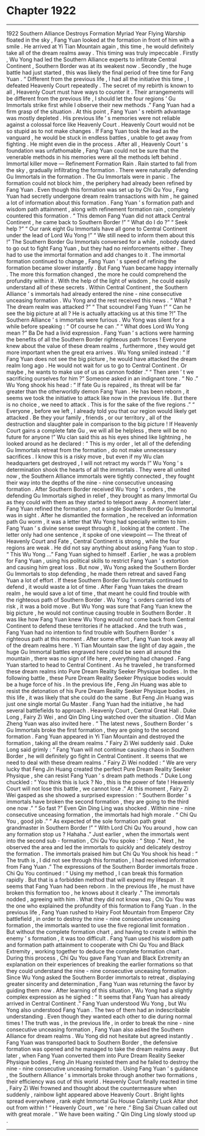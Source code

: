 
# Chapter 1922


---

1922 Southern Alliance Destroys Formation Myriad Year Flying Warship floated in the sky , Fang Yuan looked at the formation in front of him with a smile .
He arrived at Yi Tian Mountain again , this time , he would definitely take all of the dream realms away .
This timing was truly impeccable .
Firstly , Wu Yong had led the Southern Alliance experts to infiltrate Central Continent , Southern Border was at its weakest now . Secondly , the huge battle had just started , this was likely the final period of free time for Fang Yuan .
“ Different from the previous life , I had all the initiative this time , I defeated Heavenly Court repeatedly . The secret of my rebirth is known to all , Heavenly Court must have ways to counter it . Their arrangements will be different from the previous life , I should let the four regions ’ Gu Immortals strike first while I observe their new methods .”
Fang Yuan had a firm grasp of the situation .
At this point , Fang Yuan ’ s rebirth advantage was mostly depleted . His previous life ’ s memories were not reliable against a colossal force like Heavenly Court .
Heavenly Court would not be so stupid as to not make changes .
If Fang Yuan took the lead as the vanguard , he would be stuck in endless battles , unable to get away from fighting . He might even die in the process .
After all , Heavenly Court ’ s foundation was unfathomable , Fang Yuan could not be sure that the venerable methods in his memories were all the methods left behind .
Immortal killer move — Refinement Formation Rain .
Rain started to fall from the sky , gradually infiltrating the formation .
There were naturally defending Gu Immortals in the formation .
The Gu Immortals were in panic .
The formation could not block him , the periphery had already been refined by Fang Yuan .
Even though this formation was set up by Chi Qu You , Fang Yuan had secretly undergone dream realm transactions with him , he gained a lot of information about this formation .
Fang Yuan ’ s formation path and wisdom path attainment , along with refinement formation rain , completely countered this formation .
“ This demon Fang Yuan did not attack Central Continent , he came back to Southern Border !”
“ What do I do ?”
“ Seek help ?”
“ Our rank eight Gu Immortals have all gone to Central Continent under the lead of Lord Wu Yong !”
“ We still need to inform them about this !”
The Southern Border Gu Immortals conversed for a while , nobody dared to go out to fight Fang Yuan , but they had no reinforcements either . They had to use the immortal formation and add changes to it .
The immortal formation continued to change , Fang Yuan ’ s speed of refining the formation became slower instantly .
But Fang Yuan became happy internally .
The more this formation changed , the more he could comprehend the profundity within it . With the help of the light of wisdom , he could easily understand all of these secrets .
Within Central Continent , the Southern Alliance ’ s immortals had already entered the nine - nine consecutive unceasing formation .
Wu Yong and the rest received this news .
“ What ? The dream realm was attacked ?”
“ That scoundrel Fang Yuan !”
“ Can he see the big picture at all ? He is actually attacking us at this time ?!”
The Southern Alliance ’ s immortals were furious .
Wu Yong was silent for a while before speaking : “ Of course he can .”
“ What does Lord Wu Yong mean ?” Ba De had a livid expression . Fang Yuan ’ s actions were harming the benefits of all the Southern Border righteous path forces !
Everyone knew about the value of these dream realms , furthermore , they would get more important when the great era arrives .
Wu Yong smiled instead : “ If Fang Yuan does not see the big picture , he would have attacked the dream realm long ago . He would not wait for us to go to Central Continent . Or maybe , he wants to make use of us as cannon fodder .”
“ Then aren ’ t we sacrificing ourselves for him ?” Someone asked in an indignant tone .
“ No .” Wu Yong shook his head : “ If fate Gu is repaired , its threat will be far greater than the otherworldly demon Fang Yuan . He has been reborn , it seems we took the initiative to attack like now in the previous life . But there is no choice , we need to attack . This is for the sake of the five regions .”
“ Everyone , before we left , I already told you that our region would likely get attacked . Be they your family , friends , or our territory , all of the destruction and slaughter pale in comparison to the big picture ! If Heavenly Court gains a complete fate Gu , we will all be helpless , there will be no future for anyone !”
Wu clan said this as his eyes shined like lightning , he looked around as he declared : “ This is my order , let all of the defending Gu Immortals retreat from the formation , do not make unnecessary sacrifices . I know this is a risky move , but even if my Wu clan headquarters get destroyed , I will not retract my words !”
Wu Yong ’ s determination shook the hearts of all the immortals .
They were all united now , the Southern Alliance immortals were tightly connected , they fought their way into the depths of the nine - nine consecutive unceasing formation .
After Southern Border received Wu Yong ’ s orders , the defending Gu Immortals sighed in relief , they brought as many Immortal Gu as they could with them as they started to teleport away .
A moment later , Fang Yuan refined the formation , not a single Southern Border Gu Immortal was in sight .
After he dismantled the formation , he received an information path Gu worm , it was a letter that Wu Yong had specially written to him .
Fang Yuan ’ s divine sense swept through it , looking at the content .
The letter only had one sentence , it spoke of one viewpoint — The threat of Heavenly Court and Fate , Central Continent is strong , while the four regions are weak .
He did not say anything about asking Fang Yuan to stop .
“ This Wu Yong …” Fang Yuan sighed to himself .
Earlier , he was a problem for Fang Yuan , using his political skills to restrict Fang Yuan ’ s extortion and causing him great loss . But now , Wu Yong asked the Southern Border Gu Immortals to stop defending , he made them retreat and saved Fang Yuan a lot of effort .
If these Southern Border Gu Immortals continued to defend , it would waste a lot of time .
After Fang Yuan takes the dream realm , he would save a lot of time , that meant he could find trouble with the righteous path of Southern Border . Wu Yong ’ s orders carried lots of risk , it was a bold move .
But Wu Yong was sure that Fang Yuan knew the big picture , he would not continue causing trouble in Southern Border .
It was like how Fang Yuan knew Wu Yong would not come back from Central Continent to defend these territories if he attacked .
And the truth was , Fang Yuan had no intention to find trouble with Southern Border ’ s righteous path at this moment .
After some effort , Fang Yuan took away all of the dream realms here .
Yi Tian Mountain saw the light of day again , the huge Gu Immortal battles engraved here could be seen all around the mountain , there was no sign of life here , everything had changed .
Fang Yuan started to head to Central Continent .
As he traveled , he transformed these dream realms into Pure Dream Reality Seeker Physique bodies .
In the following battle , these Pure Dream Reality Seeker Physique bodies would be a huge force of his . In the previous life , Feng Jin Huang was able to resist the detonation of his Pure Dream Reality Seeker Physique bodies , in this life , it was likely that she could do the same .
But Feng Jin Huang was just one single mortal Gu Master . Fang Yuan had the initiative , he had several battlefields to approach .
Heavenly Court , Central Great Hall .
Duke Long , Fairy Zi Wei , and Qin Ding Ling watched over the situation .
Old Man Zheng Yuan was also invited here .
“ The latest news , Southern Border ’ s Gu Immortals broke the first formation , they are going to the second formation . Fang Yuan appeared in Yi Tian Mountain and destroyed the formation , taking all the dream realms .” Fairy Zi Wei suddenly said .
Duke Long said grimly : “ Fang Yuan will not continue causing chaos in Southern Border , he will definitely go fight in Central Continent . It seems that we need to deal with these dream realms .”
Fairy Zi Wei nodded : “ We are very lucky that Feng Jin Huang created the perfect Pure Dream Reality Seeker Physique , she can resist Fang Yuan ’ s dream path methods .”
Duke Long chuckled : “ You think this is luck ? No , this is the power of fate ! Heavenly Court will not lose this battle , we cannot lose .”
At this moment , Fairy Zi Wei gasped as she showed a surprised expression : “ Southern Border ’ s immortals have broken the second formation , they are going to the third one now .”
“ So fast ?” Even Qin Ding Ling was shocked .
Within nine - nine consecutive unceasing formation , the immortals had high morale .
“ Chi Qu You , good job .”
“ As expected of the sole formation path great grandmaster in Southern Border !”
“ With Lord Chi Qu You around , how can any formation stop us ? Hahaha .”
Just earlier , when the immortals went into the second sub - formation , Chi Qu You spoke : “ Stop .”
Next , he observed the area and led the immortals to quickly and delicately destroy the formation .
The immortals praised him but Chi Qu You shook his head : “ The truth is , I did not see through this formation , I had received information from Fang Yuan .”
The expressions of the Southern Border immortals froze .
Chi Qu You continued : “ Using my method , I can break this formation rapidly . But that is a forbidden method that will expend my lifespan . It seems that Fang Yuan had been reborn . In the previous life , he must have broken this formation too , he knows about it clearly .”
The immortals nodded , agreeing with him .
What they did not know was , Chi Qu You was the one who explained the profundity of this formation to Fang Yuan .
In the previous life , Fang Yuan rushed to Hairy Foot Mountain from Emperor City battlefield , in order to destroy the nine - nine consecutive unceasing formation , the immortals wanted to use the five regional limit formation . But without the complete formation chart , and having to create it within the enemy ’ s formation , it was too difficult .
Fang Yuan used his wisdom path and formation path attainment to cooperate with Chi Qu You and Black Extremity , working together to deduce the complete formation chart .
During this process , Chi Qu You gave Fang Yuan and Black Extremity an explanation on their experiences of breaking the earlier formations so that they could understand the nine - nine consecutive unceasing formation .
Since Wu Yong asked the Southern Border immortals to retreat , displaying greater sincerity and determination , Fang Yuan was returning the favor by guiding them now .
After learning of this situation , Wu Yong had a slightly complex expression as he sighed : “ It seems that Fang Yuan has already arrived in Central Continent .”
Fang Yuan understood Wu Yong , but Wu Yong also understood Fang Yuan .
The two of them had an indescribable understanding .
Even though they wanted each other to die during normal times !
The truth was , in the previous life , in order to break the nine - nine consecutive unceasing formation , Fang Yuan also asked the Southern Alliance for dream realms .
Wu Yong did not hesitate but agreed instantly .
Fang Yuan was transported back to Southern Border , the defensive formation was opened and he managed to take the dream realms away .
But later , when Fang Yuan converted them into Pure Dream Reality Seeker Physique bodies , Feng Jin Huang resisted them and he failed to destroy the nine - nine consecutive unceasing formation .
Using Fang Yuan ’ s guidance , the Southern Alliance ’ s immortals broke through another two formations , their efficiency was out of this world .
Heavenly Court finally reacted in time , Fairy Zi Wei frowned and thought about the countermeasure when suddenly , rainbow light appeared above Heavenly Court .
Bright lights spread everywhere , rank eight Immortal Gu House Calamity Luck Altar shot out from within !
“ Heavenly Court , we ’ re here .” Bing Sai Chuan called out with great morale .
“ We have been waiting .” Qin Ding Ling slowly stood up .

---

